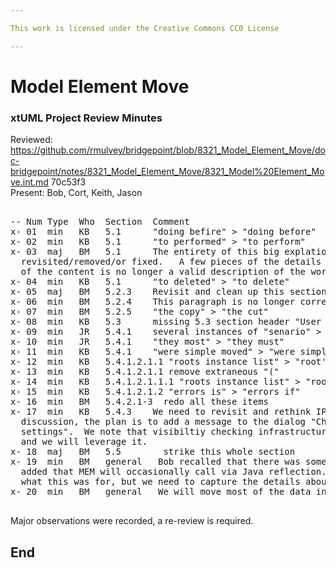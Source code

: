 ```yaml
---

This work is licensed under the Creative Commons CC0 License

---
```


# Model Element Move
### xtUML Project Review Minutes

Reviewed:  https://github.com/rmulvey/bridgepoint/blob/8321_Model_Element_Move/doc-bridgepoint/notes/8321_Model_Element_Move/8321_Model%20Element_Move.int.md  70c53f3      
Present:  Bob, Cort, Keith, Jason   


<pre>

-- Num Type  Who  Section  Comment
x- 01  min   KB   5.1      "doing befire" > "doing before"
x- 02  min   KB   5.1      "to performed" > "to perform"
x- 03  maj   BM   5.1      The entirety of this big explation needs to be 
  revisited/removed/or fixed.   A few pieces of the details are good, but much
  of the content is no longer a valid description of the work.
x- 04  min   KB   5.1      "to deleted" > "to delete"
x- 05  maj   BM   5.2.3    Revisit and clean up this section
x- 06  min   BM   5.2.4    This paragraph is no longer correct
x- 07  min   BM   5.2.5    "the copy" > "the cut"
x- 08  min   KB   5.3      missing 5.3 section header "User Interface"
x- 09  min   JR   5.4.1    several instances of "senario" > "scenario"
x- 10  min   JR   5.4.1    "they most" > "they must"
x- 11  min   KB   5.4.1    "were simple moved" > "were simply moved"
x- 12  min   KB   5.4.1.2.1.1 "roots instance list" > "root's instance list"
x- 13  min   KB   5.4.1.2.1.1 remove extraneous "("
x- 14  min   KB   5.4.1.2.1.1.1 "roots instance list" > "root's instance list"
x- 15  min   KB   5.4.1.2.1.2 "errors is" > "errors if"
x- 16  min   BM   5.4.2.1-3  redo all these items
x- 17  min   KB   5.4.3    We need to revisit and rethink IPR support. After 
  discussion, the plan is to add a message to the dialog "Check IPR and package visibility
  settings".  We note that visibiltiy checking infrastructure is already in place
  and we will leverage it.
x- 18  maj   BM   5.5        strike this whole section
x- 19  min   BM   general   Bob recalled that there was some special case code
  added that MEM will occasionally call via Java reflection.  We don't recall 
  what this was for, but we need to capture the details about it here in this note.
x- 20  min   BM   general   We will move most of the data in this INT to the DNT

</pre>
   
Major observations were recorded, a re-review is required.


End
---

